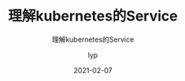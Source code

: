 ---
layout:     post 
title:      "理解kubernetes的Service"
subtitle:   "理解kubernetes的Service"
description: " "
date:       2021-02-07
author:     "lyp"
image: "https://res.cloudinary.com/lyp/image/upload/v1612709780/hugo/blog.github.io/pexels-matt-hardy-2568001.jpg"
published: false
tags:
    - kubernetes
    - 云原生
    - Service
    - 玩转Kubernetes
categories: 
    - kubernetes
---